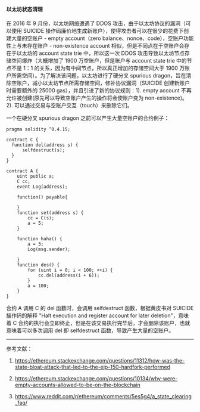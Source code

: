 #### 以太坊状态清理

在 2016 年 9 月份，以太坊网络遭遇了 DDOS 攻击，由于以太坊协议的漏洞（可以使用 SUICIDE 操作码廉价地生成新账户），使得攻击者可以在很少的花费下创建大量的空账户 - empty account（zero balance、nonce、code），空账户功能性上与未存在账户 - non-existence account 相似，但是不同点在于空账户会存在于以太坊的 account state trie 中，所以这一次 DDOS 攻击导致以太坊节点存储空间爆炸（大概增加了 1900 万空账户，但是账户与 account state trie 中的节点不是 1：1 的关系，因为有中间节点，所以真正增加的存储空间大于 1900 万账户所需空间）。为了解决该问题，以太坊进行了硬分叉 spurious dragon，旨在清除空账户，减小以太坊节点所需存储空间，修补协议漏洞（SUICIDE 创建新账户时需要额外的 25000 gas），并且引进了新的协议规则：1). empty account 不再允许被创建(原先可以导致空账户产生的操作将会使账户变为 non-existence)。 2). 可以通过交易与空账户交互（touch）来删除它们。

一个在硬分叉 spurious dragon 之前可以产生大量空账户的合约例子：

```
pragma solidity ^0.4.15;

contract C {
  function del(address s) {
      selfdestruct(s);
  }
}

contract A {
    uint public a;
    C cc;
    event Log(address);

    function() payable{

    }
    function set(address s) {
        cc = C(s);
        a = 5;
    }

    function haha() {
        a = 3;
        Log(msg.sender);

    }
    function des() {
        for (uint i = 0; i < 100; ++i) {
            cc.del(address(i + 6));
        }
        a = 100;
    }
}
```

合约 A 调用 C 的 del 函数时，会调用 selfdestruct 函数，根据黄皮书对 SUICIDE 操作码的解释 "Halt execution and register account for later deletion"，意味着 C 合约的执行会立即终止，但是在该交易执行完毕后，才会删除该账户，也就意味着可以多次调用 del 即 selfdestruct 函数，导致产生大量的空账户。

---
参考文献：
1. https://ethereum.stackexchange.com/questions/11312/how-was-the-state-bloat-attack-that-led-to-the-eip-150-hardfork-performed

2. https://ethereum.stackexchange.com/questions/10134/why-were-empty-accounts-allowed-to-be-on-the-blockchain

3. https://www.reddit.com/r/ethereum/comments/5es5g4/a_state_clearing_faq/
